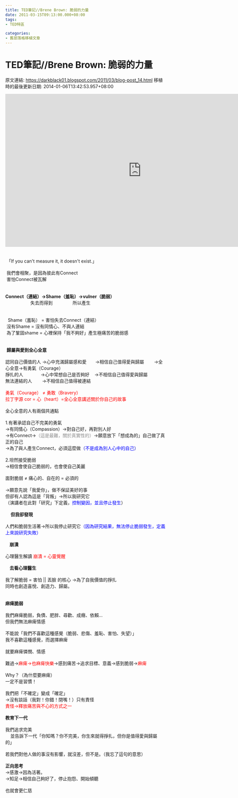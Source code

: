 ```yaml
---
title: TED筆記//Brene Brown: 脆弱的力量
date: 2011-03-15T09:13:00.000+08:00
tags: 
- TED特區

categories:
- 舊部落格移植文章
---
```


# TED筆記//Brene Brown: 脆弱的力量

原文連結: https://darkblack01.blogspot.com/2011/03/blog-post_14.html
移植時的最後更新日期: 2014-01-06T13:42:53.957+08:00

<iframe src="http://embed.ted.com/talks/lang/zh-tw/brene_brown_on_vulnerability.html" width="853" height="480" frameborder="0" scrolling="no" webkitAllowFullScreen mozallowfullscreen allowFullScreen></iframe><br /><br /><br />&nbsp;「If you can't measure it, it doesn't exist.」<br /><br />&nbsp;我們會相聚，是因為彼此有Connect<br />&nbsp;害怕Connect被瓦解<br /><br /><br /><strong>Connect（連結）→Shame（羞恥）→vulner（脆弱）</strong><br />&nbsp;&nbsp; &nbsp; &nbsp; &nbsp; &nbsp; &nbsp; &nbsp; &nbsp; &nbsp; &nbsp;失去而得到 &nbsp; &nbsp; &nbsp; &nbsp; &nbsp; &nbsp; &nbsp; &nbsp;所以產生<br /><br /><a name='more'></a><br />&nbsp;&nbsp;Shame（羞恥） = 害怕失去Connect（連結）<br />&nbsp;沒有Shame = 沒有同情心、不與人連結<br />&nbsp;為了鞏固shame = 心裡保持「我不夠好」產生極痛苦的脆弱感<br /><br /><br />&nbsp;<strong>歸屬與愛到全心全意</strong><br /><br />認同自己價值的人 →心中充滿歸屬感和愛 &nbsp; &nbsp; &nbsp; →相信自己值得愛與歸屬 &nbsp; &nbsp; &nbsp; &nbsp;→全心全意→有勇氣（Courage）<br />掙扎的人 &nbsp; &nbsp; &nbsp; &nbsp; &nbsp; &nbsp; &nbsp;→心中常想自己是否夠好 &nbsp; &nbsp;→不相信自己值得愛與歸屬<br />無法連結的人 &nbsp; &nbsp; &nbsp; &nbsp;→不相信自己值得被連結<br /><br /><span style="color: red;">勇氣（Courage） ≠ 勇敢（Bravery）<br />拉丁字源 cor = 心（heart）=全心全意講述關於你自己的故事</span><br /><br />全心全意的人有兩個共通點<br /><br />1.有著承認自己不完美的勇氣<br />→有同情心（Compassion）→對自己好，再對別人好<br />→有Connect→<span style="color: #8b8b8b;">（這是最難，關於真實性的）</span>→願意放下「想成為的」自己做了真正的自己<br />→為了與人產生Connect，必須這麼做<span style="color: #0000bf;">（<span style="color: blue;">不是成為別人心中的自己</span>）</span><br /><br />2.坦然接受脆弱<br />→相信會使自己脆弱的，也會使自己美麗<br /><br />面對脆弱 ≠ 痛心的、自在的 = 必須的<br /><br />→願意先說「我愛你」，做不保証美好的事<br />但卻有人認為這是「背叛」→所以我研究它<br />（演講者在此對「研究」下定義，<span style="color: blue;">控制變因，並且停止發生</span>）<br /><br /><strong>&nbsp;&nbsp; &nbsp;&nbsp;但我卻發現</strong><br /><br />人們和脆弱生活著→所以我停止研究它<span style="color: blue;">（因為研究結果，無法停止脆弱發生，定義上來說研究失敗）</span><br /><br /><strong>&nbsp;&nbsp; &nbsp;崩潰</strong><br /><br />心理醫生解讀 <span style="color: red;">崩潰 = 心靈覺醒</span><br /><br /><strong>&nbsp;&nbsp; &nbsp;去看心理醫生</strong><br /><br />我了解脆弱 = 害怕 || 丟臉 的核心 →為了自我價值的掙扎<br />同時也創造喜悅、創造力、歸屬。<br /><br /><br /><strong>麻痺脆弱</strong><br /><br />我們麻痺脆弱，負債、肥胖、尋歡、成癮、依賴...<br />但我們無法麻痺情感<br /><br />不能說「我們不喜歡這種感覺（脆弱、悲傷、羞恥、害怕、失望）」<br />我不喜歡這種感覺，而選擇麻痺<br /><br />就要麻痺憐憫、情感<br /><br />難過→<span style="color: red;">麻痺→也麻痺快樂</span>→感到痛苦→追求目標、意義→感到脆弱→<span style="color: red;">麻痺</span><br /><br />Why？（為什麼要麻痺）<br />一定不是習慣！<br /><br />我們把「不確定」變成「確定」<br />→沒有談話（我對！你錯！閉嘴！）只有責怪<br /><span style="color: red;">責怪→釋放痛苦與不心的方式之一</span><br /><br /><strong>教育下一代</strong><br /><br />我們追求完美<br />&nbsp;&nbsp; &nbsp;並告訴下一代「你知嗎？你不完美，你生來就得掙扎，但你是值得愛與歸屬的」<br /><br />若我們對他人做的事沒有影響，就沒差，但不是。（我忘了這句的意思）<br /><br /><strong>正向思考</strong><br />→感激→因為活著。<br />→知足→相信自己夠好了，停止抱怨、開始傾聽<br /><br />也就會更仁慈
